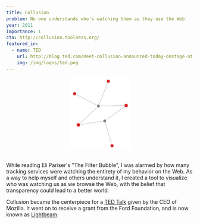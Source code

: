 ```yaml
---
title: Collusion
problem: No one understands who's watching them as they use the Web.
year: 2011
importance: 1
cta: http://collusion.toolness.org/
featured_in:
  - name: TED
    url: http://blog.ted.com/meet-collusion-announced-today-onstage-at-ted-u/
    img: /img/logos/ted.png
---
```


<div class="row" style="margin-bottom: 2rem">
  <div class="four columns offset-by-four">
    <img src="/img/collusion.png" style="width: 100%; max-width: 163px; display: block; margin: 0 auto;">
  </div>
</div>

While reading Eli Pariser's "The Filter Bubble", I was alarmed by how many
tracking services were watching the entirety of my behavior on the Web. As
a way to help myself and others understand it, I created a tool to
visualize who was watching us as we browse the Web, with the belief that
transparency could lead to a better world.

Collusion became the centerpiece for a [TED Talk][] given by the CEO of
Mozilla. It went on to receive a grant from the Ford Foundation, and is now
known as [Lightbeam][].

[TED Talk]: http://www.ted.com/talks/gary_kovacs_tracking_the_trackers
[Lightbeam]: https://www.mozilla.org/en-US/lightbeam/
